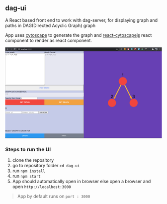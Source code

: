 ## dag-ui
A React based front end to work with dag-server, for displaying graph and paths in DAG(Directed Acyclic Graph) graph

App uses [cytoscape](https://github.com/cytoscape/cytoscape.js) to generate the graph and [react-cytoscapejs](https://github.com/plotly/react-cytoscapejs) react component to render as react component.

![UI](/src/common/ui-image.png)



### Steps to run the UI

1. clone the repository
2. go to repository folder `cd dag-ui`
3. run `npm install`
4. run `npm start`
5. App should automatically open in browser else open a browser and open `http://localhost:3000`
> App by default runs on `port : 3000`

 
